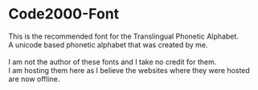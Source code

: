 # Code2000-Font

This is the recommended font for the Translingual Phonetic Alphabet.\
A unicode based phonetic alphabet that was created by me.\
\
I am not the author of these fonts and I take no credit for them.\
I am hosting them here as I believe the websites where they were hosted are now offline.
